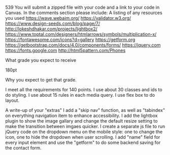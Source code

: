 539
You will submit a zipped file with your code and a link to your code in Canvas. In the comments section please include:
A listing of any resources you used
https://wave.webaim.org/
https://validator.w3.org/
https://www.design-seeds.com/blog/page/7/
http://lokeshdhakar.com/projects/lightbox2/
https://www.toptal.com/designers/htmlarrows/symbols/multiplication-x/
https://fontawesome.com/icons?d=gallery
https://getform.org
https://getbootstrap.com/docs/4.0/components/forms/
https://jquery.com
https://fonts.google.com
http://html5pattern.com/Phones


What grade you expect to receive

180pt

Why you expect to get that grade.

I meet all the requirements for 140 points.
I use about 30 classes and ids to do styling.
I use about 15 rules in each media query.
I use flex box to do layout.

A write-up of your "extras"
I add a "skip nav" function, as well as  "tabindex" on everything navigation item to enhance accessibility.
I add the lightbox plugin to show the image gallary and change the default resize setting to make the transition between imgaes quicker.
I create a separate js file to run jQuery code on the dropdown menu on the mobile style: one to change the icon, one to hide the dropdown when user scrolling.
I add "name" field for every input element and use the "getform" to do some backend saving for the contact form.
